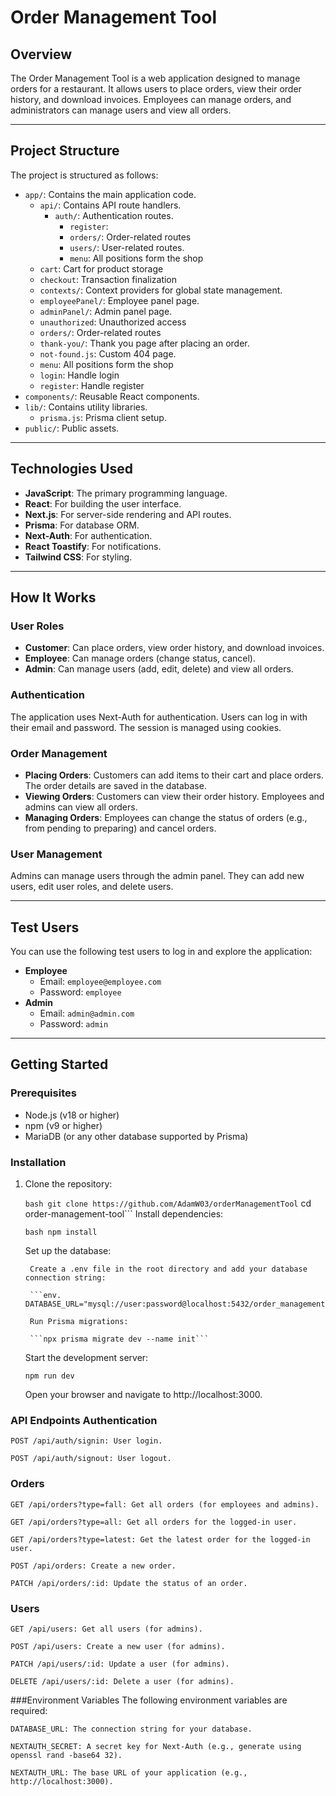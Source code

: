 # Order Management Tool

## Overview

The Order Management Tool is a web application designed to manage orders for a restaurant. It allows users to place orders, view their order history, and download invoices. Employees can manage orders, and administrators can manage users and view all orders.

---

## Project Structure

The project is structured as follows:

- `app/`: Contains the main application code.
  - `api/`: Contains API route handlers.
    - `auth/`: Authentication routes.
      - `register`:
      - `orders/`: Order-related routes
      - `users/`: User-related routes.
      - `menu`: All positions form the shop
  - `cart`: Cart for product storage
  - `checkout`: Transaction finalization
  - `contexts/`: Context providers for global state management.
  - `employeePanel/`: Employee panel page.
  - `adminPanel/`: Admin panel page.
  - `unauthorized`: Unauthorized access
  - `orders/`: Order-related routes
  - `thank-you/`: Thank you page after placing an order.
  - `not-found.js`: Custom 404 page.
  - `menu`: All positions form the shop
  - `login`: Handle login
  - `register`: Handle register
- `components/`: Reusable React components.
- `lib/`: Contains utility libraries.
  - `prisma.js`: Prisma client setup.
- `public/`: Public assets.

---

## Technologies Used

- **JavaScript**: The primary programming language.
- **React**: For building the user interface.
- **Next.js**: For server-side rendering and API routes.
- **Prisma**: For database ORM.
- **Next-Auth**: For authentication.
- **React Toastify**: For notifications.
- **Tailwind CSS**: For styling.

---

## How It Works

### User Roles

- **Customer**: Can place orders, view order history, and download invoices.
- **Employee**: Can manage orders (change status, cancel).
- **Admin**: Can manage users (add, edit, delete) and view all orders.

### Authentication

The application uses Next-Auth for authentication. Users can log in with their email and password. The session is managed using cookies.

### Order Management

- **Placing Orders**: Customers can add items to their cart and place orders. The order details are saved in the database.
- **Viewing Orders**: Customers can view their order history. Employees and admins can view all orders.
- **Managing Orders**: Employees can change the status of orders (e.g., from pending to preparing) and cancel orders.

### User Management

Admins can manage users through the admin panel. They can add new users, edit user roles, and delete users.

---

## Test Users

You can use the following test users to log in and explore the application:

- **Employee**
  - Email: `employee@employee.com`
  - Password: `employee`
- **Admin**
  - Email: `admin@admin.com`
  - Password: `admin`

---

## Getting Started

### Prerequisites

- Node.js (v18 or higher)
- npm (v9 or higher)
- MariaDB (or any other database supported by Prisma)

### Installation

1. Clone the repository:
   
   ```bash git clone https://github.com/AdamW03/orderManagementTool```
   cd order-management-tool```
    Install dependencies:
   
    ```bash npm install```

    Set up the database:

        Create a .env file in the root directory and add your database connection string:

        ```env. DATABASE_URL="mysql://user:password@localhost:5432/order_management"```

        Run Prisma migrations:

        ```npx prisma migrate dev --name init```

    Start the development server:

    ```npm run dev```

    Open your browser and navigate to http://localhost:3000.

### API Endpoints Authentication

    POST /api/auth/signin: User login.

    POST /api/auth/signout: User logout.

### Orders

    GET /api/orders?type=fall: Get all orders (for employees and admins).

    GET /api/orders?type=all: Get all orders for the logged-in user.

    GET /api/orders?type=latest: Get the latest order for the logged-in user.

    POST /api/orders: Create a new order.

    PATCH /api/orders/:id: Update the status of an order.

### Users

    GET /api/users: Get all users (for admins).

    POST /api/users: Create a new user (for admins).

    PATCH /api/users/:id: Update a user (for admins).

    DELETE /api/users/:id: Delete a user (for admins).

###Environment Variables The following environment variables are required:

    DATABASE_URL: The connection string for your database.

    NEXTAUTH_SECRET: A secret key for Next-Auth (e.g., generate using openssl rand -base64 32).

    NEXTAUTH_URL: The base URL of your application (e.g., http://localhost:3000).

